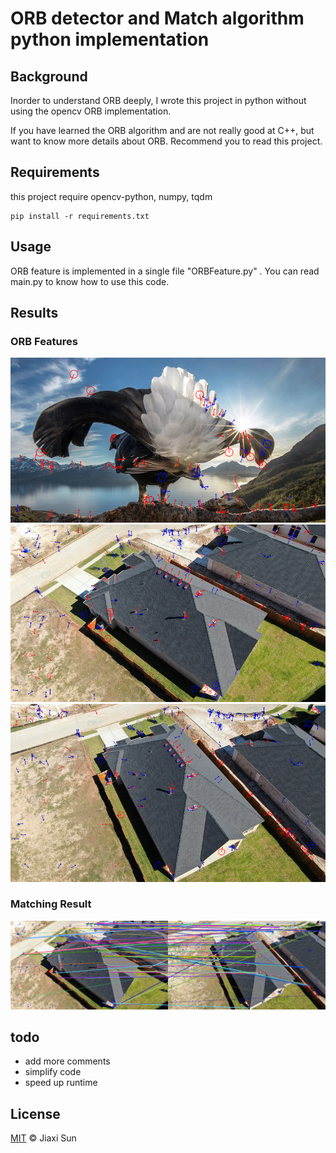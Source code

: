 # ORB detector and Match algorithm python implementation
## Background
 Inorder to understand ORB deeply, I wrote this project in python without using the opencv ORB implementation.

 
 
 If you have learned the ORB algorithm and are not really good at C++, but want to know more details about ORB. Recommend you to read this project.
## Requirements
 this project require opencv-python, numpy, tqdm
```
pip install -r requirements.txt
```

## Usage
ORB feature is implemented in a single file "ORBFeature.py" . You can read main.py to know how to use this code.

## Results

### ORB Features
![](./orb.png)
![](./orb1.png)
![](./orb2.png)

### Matching Result
![](./pair_image_match.png)

## todo
* add more comments
* simplify code
* speed up runtime

## License
[MIT](LICENSE) © Jiaxi Sun
